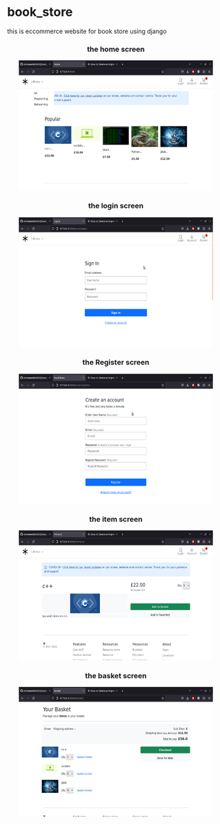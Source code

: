 # book_store
this is eccommerce website for book store using django 
<div id="header" align="center">
<h3>the home screen  </h3>
  <img src="screens/home.jpg" width="450" height="300"/>

</div>

<div id="header" align="center">
<h3>the login screen  </h3>
  <img src="screens/login.png" width="450" height="300"/>

</div>

<div id="header" align="center">
<h3>the Register screen  </h3>
  <img src="screens/register.png" width="450" height="300"/>

</div>


<div id="header" align="center">
<h3>the item screen  </h3>
  <img src="screens/item.png" width="450" height="300"/>

</div>


<div id="header" align="center">
<h3>the basket screen  </h3>
  <img src="screens/bascket.png" width="450" height="300"/>

</div>

